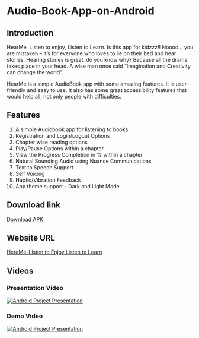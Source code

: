 # Audio-Book-App-on-Android
## Introduction 
HearMe, Listen to enjoy, Listen to Learn. Is this app for kidzzz!! Noooo… you are mistaken – it’s for everyone who loves to lie on their bed and hear stories. Hearing stories is great, do you know why? Because all the drama takes place in your head. A wise man once said “Imagination and Creativity can change the world”. 

HearMe is a simple AudioBook app with some amazing features. It is user-friendly and easy to use. It also has some great accessibility features that would help all, not only people with difficulties. 

 ## Features
1. A simple Audiobook app for listening to books
2. Registration and Login/Logout Options
3. Chapter wise reading options
4. Play/Pause Options within a chapter 
5. View the Progress Completion in % within a chapter
6. Natural Sounding Audio using Nuance Communications
7. Text to Speech Support
8. Self Voicing
9. Haptic/Vibration Feedback
10. App theme support  – Dark and Light Mode

## Download link
[Download APK](https://github.com/Varunmanoj/Audio-Book-App-on-Android/releases/download/V5/app-debug.apk)

## Website URL 
[HereMe-Listen to Enjoy Listen to Learn](https://here-me-audio-book.web.app/)
## Videos
### Presentation Video
[![Android Project Presentation](https://img.youtube.com/vi/qboh_oetFpY/0.jpg)](https://www.youtube.com/watch?v=qboh_oetFpY)
### Demo Video
[![Android Project Presentation](https://img.youtube.com/vi/J2SCa9qvGNA/0.jpg)](https://www.youtube.com/watch?v=J2SCa9qvGNA)
